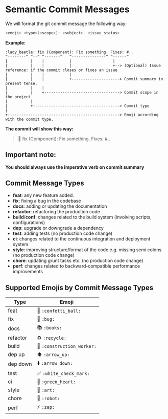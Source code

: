 # Semantic Commit Messages

We will format the git commit message the following way: <br>

```bash
<emoji> <type>(<scope>): <subject>. <issue_status>
```

**Example:**

```
:lady_beetle: fix (Component): Fix something. Fixes: #..
^--------^ ^--^ ^-------^   ^---------------^ ^------^
|          |    |           |                  |
|          |    |           |                  +--> (Optional) Issue reference: if the commit closes or fixes an issue
|          |    |           |
|          |    |           +---------------------> Commit summary in present tense.
|          |    |
|          |    +---------------------------------> Commit scope in the project
|          |
|          +--------------------------------------> Commit type
|
+-------------------------------------------------> Emoji according with the commit type.
```

**The commit will show this way:**

> 🐛 fix (Component): Fix something. Fixes: #..

## Important note:
**You should always use the imperative verb on commit summary**

## Commit Message Types

- **feat**: any new feature added.
- **fix**: fixing a bug in the codebase
- **docs**: adding or updating the documentation
- **refactor**: refactoring the production code
- **build**/**conf**: changes related to the build system (involving scripts, configurations)
- **dep**: upgrade or downgrade a dependency
- **test**: adding tests (no production code change)
- **ci**: changes related to the continuous integration and deployment system
- **style**: improving structure/format of the code e.g. missing semi colons (no production code change)
- **chore**: updating grunt tasks etc. (no production code change)
- **perf**: changes related to backward-compatible performance improvements

## Supported Emojis by Commit Message Types

| Type     | Emoji                                           |
| -------- | ----------------------------------------------- |
| feat     | :confetti_ball: `:confetti_ball:`               |
| fix      | :bug: `:bug:`                                   |
| docs     | :books: `:books:`                               |
| refactor | :recycle: `:recycle:`                           |
| build    | :construction_worker: `:construction_worker:`   |
| dep up   | :arrow_up: `:arrow_up:`                         |
| dep down | :arrow_down: `:arrow_down:`                     |
| test     | :white_check_mark: `:white_check_mark:`         |
| ci       | :green_heart: `:green_heart:`                   |
| style    | :art: `:art:`                                   |
| chore    | :robot: `:robot:`                               |
| perf     | :zap: `:zap:`                                   |
